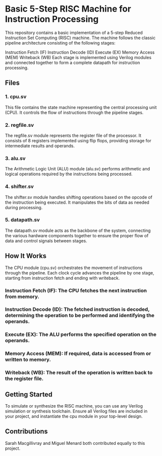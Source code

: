 # Basic 5-Step RISC Machine for Instruction Processing
This repository contains a basic implementation of a 5-step Reduced Instruction Set Computing (RISC) machine. The machine follows the classic pipeline architecture consisting of the following stages:

Instruction Fetch (IF)
Instruction Decode (ID)
Execute (EX)
Memory Access (MEM)
Writeback (WB)
Each stage is implemented using Verilog modules and connected together to form a complete datapath for instruction processing.

## Files

### 1. cpu.sv

This file contains the state machine representing the central processing unit (CPU). It controls the flow of instructions through the pipeline stages.

### 2. regfile.sv

The regfile.sv module represents the register file of the processor. It consists of 8 registers implemented using flip flops, providing storage for intermediate results and operands.

### 3. alu.sv

The Arithmetic Logic Unit (ALU) module (alu.sv) performs arithmetic and logical operations required by the instructions being processed.

### 4. shifter.sv

The shifter.sv module handles shifting operations based on the opcode of the instruction being executed. It manipulates the bits of data as needed during processing.

### 5. datapath.sv

The datapath.sv module acts as the backbone of the system, connecting the various hardware components together to ensure the proper flow of data and control signals between stages.

## How It Works

The CPU module (cpu.sv) orchestrates the movement of instructions through the pipeline. Each clock cycle advances the pipeline by one stage, starting from instruction fetch and ending with writeback.

### Instruction Fetch (IF): The CPU fetches the next instruction from memory.<br>
### Instruction Decode (ID): The fetched instruction is decoded, determining the operation to be performed and identifying the operands.<br>
### Execute (EX): The ALU performs the specified operation on the operands.<br>
### Memory Access (MEM): If required, data is accessed from or written to memory.<br>
### Writeback (WB): The result of the operation is written back to the register file.<br>

## Getting Started

To simulate or synthesize the RISC machine, you can use any Verilog simulation or synthesis toolchain. Ensure all Verilog files are included in your project, and instantiate the cpu module in your top-level design.

## Contributions

Sarah Macgillivray and Miguel Menard both contributed equally to this project.

